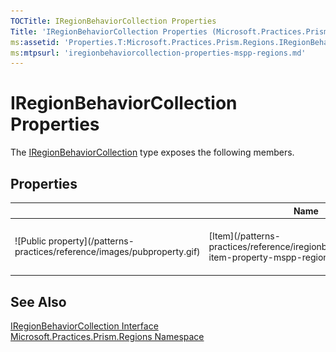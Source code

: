 ```yaml
---
TOCTitle: IRegionBehaviorCollection Properties
Title: 'IRegionBehaviorCollection Properties (Microsoft.Practices.Prism.Regions)'
ms:assetid: 'Properties.T:Microsoft.Practices.Prism.Regions.IRegionBehaviorCollection'
ms:mtpsurl: 'iregionbehaviorcollection-properties-mspp-regions.md'
---
```



# IRegionBehaviorCollection Properties

The [IRegionBehaviorCollection](/patterns-practices/reference/iregionbehaviorcollection-interface-mspp-regions) type exposes the following members.

## Properties


<table>

<thead>
<tr class="header">
<th> </th>
<th>Name</th>
<th>Description</th>
</tr>
</thead>
<tbody>
<tr class="odd">
<td>![Public property](/patterns-practices/reference/images/pubproperty.gif)</td>
<td>[Item](/patterns-practices/reference/iregionbehaviorcollection-item-property-mspp-regions)</td>
<td><div class="summary">
Gets the [IRegionBehavior](/patterns-practices/reference/iregionbehavior-interface-mspp-regions) with the specified key.
</div></td>
</tr>
</tbody>
</table>

## See Also

[IRegionBehaviorCollection Interface](/patterns-practices/reference/iregionbehaviorcollection-interface-mspp-regions)<br/>
[Microsoft.Practices.Prism.Regions Namespace](/patterns-practices/reference/mspp-regions-namespace)<br/>